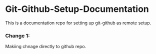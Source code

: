 # Git-Github-Setup-Documentation
This is a documentation repo for setting up git-github as remote setup.

### Change 1:
Makiing chnage directly to github repo.
